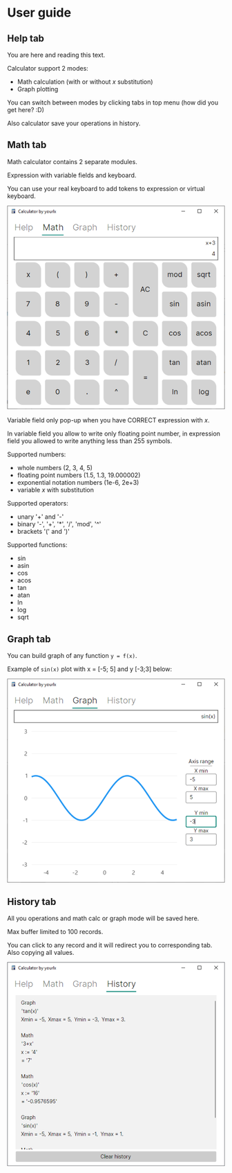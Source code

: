 ﻿# User guide

## Help tab

You are here and reading this text.

Calculator support 2 modes:

- Math calculation (with or without *x* substitution)
- Graph plotting

You can switch between modes by clicking tabs in top menu (how did you get here? :D)

Also calculator save your operations in history.

## Math tab

Math calculator contains 2 separate modules.

Expression with variable fields and keyboard.

You can use your real keyboard to add tokens to expression or virtual keyboard. 

![Graph tab](Images/MathTab1.png)

Variable field only pop-up when you have CORRECT expression with *x*.

In variable field you allow to write only floating point number, in expression field you allowed to write anything less
than 255 symbols.

Supported numbers:

- whole numbers (2, 3, 4, 5)
- floating point numbers (1.5, 1.3, 19.000002)
- exponential notation numbers (1e-6, 2e+3)
- variable *x* with substitution

Supported operators:

- unary '+' and '-'
- binary '-', '+', '*', '/', 'mod', '^'
- brackets '(' and ')'

Supported functions:

- sin
- asin
- cos
- acos
- tan
- atan
- ln
- log
- sqrt

## Graph tab

You can build graph of any function `y = f(x)`.

Example of `sin(x)` plot with x = [-5; 5] and y [-3;3] below:

![Graph tab](Images/GraphTab1.png)

## History tab

All you operations and math calc or graph mode will be saved here.

Max buffer limited to 100 records.

You can click to any record and it will redirect you to corresponding tab. Also copying all values.

![History tab](Images/HistoryTab1.png)
